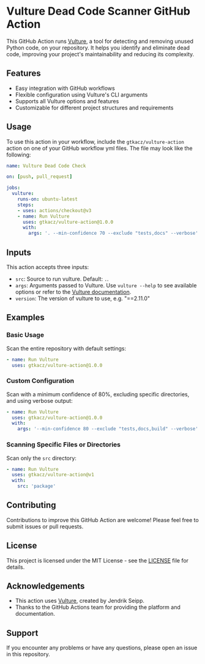 # Vulture Dead Code Scanner GitHub Action

This GitHub Action runs [Vulture](https://github.com/jendrikseipp/vulture), a tool for detecting and removing unused Python code, on your repository. It helps you identify and eliminate dead code, improving your project's maintainability and reducing its complexity.

## Features

- Easy integration with GitHub workflows
- Flexible configuration using Vulture's CLI arguments
- Supports all Vulture options and features
- Customizable for different project structures and requirements

## Usage

To use this action in your workflow, include the `gtkacz/vulture-action` action on one of your GitHub workflow yml files. The file may look like the following:

```yaml
name: Vulture Dead Code Check

on: [push, pull_request]

jobs:
  vulture:
    runs-on: ubuntu-latest
    steps:
    - uses: actions/checkout@v3
    - name: Run Vulture
      uses: gtkacz/vulture-action@1.0.0
      with:
        args: '. --min-confidence 70 --exclude "tests,docs" --verbose'
```

## Inputs

This action accepts three inputs:

- `src`: Source to run vulture. Default: `.`.
- `args`: Arguments passed to Vulture. Use `vulture --help` to see available options or refer to the [Vulture documentation](https://github.com/jendrikseipp/vulture#usage).
- `version`: The version of vulture to use, e.g. "==2.11.0"

## Examples

### Basic Usage

Scan the entire repository with default settings:

```yaml
- name: Run Vulture
  uses: gtkacz/vulture-action@1.0.0
```

### Custom Configuration

Scan with a minimum confidence of 80%, excluding specific directories, and using verbose output:

```yaml
- name: Run Vulture
  uses: gtkacz/vulture-action@1.0.0
  with:
    args: '--min-confidence 80 --exclude "tests,docs,build" --verbose'
```

### Scanning Specific Files or Directories

Scan only the `src` directory:

```yaml
- name: Run Vulture
  uses: gtkacz/vulture-action@v1
  with:
    src: 'package'
```

## Contributing

Contributions to improve this GitHub Action are welcome! Please feel free to submit issues or pull requests.

## License

This project is licensed under the MIT License - see the [LICENSE](LICENSE) file for details.

## Acknowledgements

- This action uses [Vulture](https://github.com/jendrikseipp/vulture), created by Jendrik Seipp.
- Thanks to the GitHub Actions team for providing the platform and documentation.

## Support

If you encounter any problems or have any questions, please open an issue in this repository.
